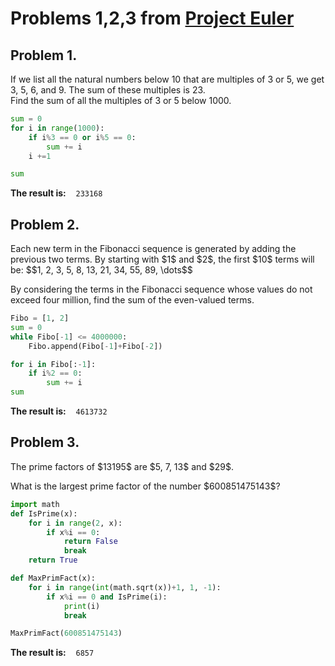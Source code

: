 # Problems 1,2,3 from [Project Euler](https://projecteuler.net/archives)
## Problem 1. 
If we list all the natural numbers below 10 that are multiples of 3 or 5, we get 3, 5, 6, and 9. The sum of these multiples is 23. <br>Find the sum of all the multiples of 3 or 5 below 1000.

```python
sum = 0
for i in range(1000):
    if i%3 == 0 or i%5 == 0:
        sum += i
    i +=1

sum
```
**The result is:** &nbsp;&nbsp; `233168`


## Problem 2. 
<p>Each new term in the Fibonacci sequence is generated by adding the previous two terms. By starting with $1$ and $2$, the first $10$ terms will be:
$$1, 2, 3, 5, 8, 13, 21, 34, 55, 89, \dots$$</p>
<p>By considering the terms in the Fibonacci sequence whose values do not exceed four million, find the sum of the even-valued terms.</p>

```python
Fibo = [1, 2]
sum = 0
while Fibo[-1] <= 4000000:
    Fibo.append(Fibo[-1]+Fibo[-2])

for i in Fibo[:-1]:
    if i%2 == 0:
        sum += i
sum
```
**The result is:** &nbsp;&nbsp; `4613732`


## Problem 3. 
<p>The prime factors of $13195$ are $5, 7, 13$ and $29$.</p>
<p>What is the largest prime factor of the number $600851475143$?</p>

```python
import math
def IsPrime(x):
    for i in range(2, x):
        if x%i == 0:
            return False
            break
    return True

def MaxPrimFact(x):
    for i in range(int(math.sqrt(x))+1, 1, -1):
        if x%i == 0 and IsPrime(i):
            print(i)
            break

MaxPrimFact(600851475143)
```
**The result is:** &nbsp;&nbsp; `6857`



















